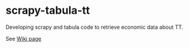 # scrapy-tabula-tt
Developing scrapy and tabula code to retrieve economic data about TT.

See [Wiki page](/HidenobuTokuda/scrapy-tabula-tt/wiki)